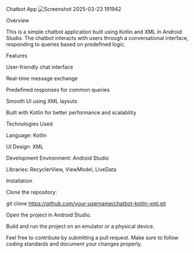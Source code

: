 Chatbot App
![Screenshot 2025-03-23 191942](https://github.com/user-attachments/assets/de4c5d14-ef49-4a71-8d97-10acb82f2e8a)


Overview

This is a simple chatbot application built using Kotlin and XML in Android Studio. The chatbot interacts with users through a conversational interface, responding to queries based on predefined logic.

Features

User-friendly chat interface

Real-time message exchange

Predefined responses for common queries

Smooth UI using XML layouts

Built with Kotlin for better performance and scalability

Technologies Used

Language: Kotlin

UI Design: XML

Development Environment: Android Studio

Libraries: RecyclerView, ViewModel, LiveData

Installation

Clone the repository:

git clone https://github.com/your-username/chatbot-kotlin-xml.git

Open the project in Android Studio.

Build and run the project on an emulator or a physical device.

Feel free to contribute by submitting a pull request. Make sure to follow coding standards and document your changes properly.
